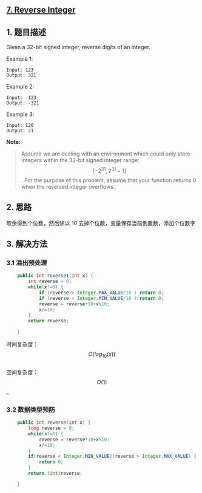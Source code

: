 ## [7. Reverse Integer](https://leetcode-cn.com/problems/reverse-integer/)

## 1. 题目描述

Given a 32-bit signed integer, reverse digits of an integer.

Example 1:

```
Input: 123
Output: 321
```

Example 2:

```
Input: -123
Output: -321
```

Example 3:

```
Input: 120
Output: 21
```

**Note:**

> Assume we are dealing with an environment which could only store integers within the 32-bit signed integer range: $$[−2^{31},  2^{31} − 1]$$. For the purpose of this problem, assume that your function returns 0 when the reversed integer overflows.

## 2. 思路

取余得到个位数，然后除以 10 去掉个位数，变量保存当前倒置数，添加个位数字

## 3. 解决方法

### 3.1 溢出预处理

```java
    public int reverse1(int x) {
        int reverse = 0;
        while(x!=0) {
            if (reverse > Integer.MAX_VALUE/10 ) return 0;
            if (reverse < Integer.MIN_VALUE/10 ) return 0;
            reverse = reverse*10+x%10;
            x/=10;
        }
        return reverse;

    }
```

时间复杂度：$$O(log_{10}(x))$$  
空间复杂度：$$O(1)$$。

### 3.2 数据类型预防

```java
    public int reverse(int x) {
        long reverse = 0;
        while(x!=0) {
            reverse = reverse*10+x%10;
            x/=10;
        }
        if(reverse < Integer.MIN_VALUE||reverse > Integer.MAX_VALUE) {
            return 0;
        }
        return (int)reverse;

    }
```



